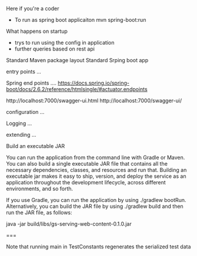 Here if you're a coder

* To run as spring boot applicaiton mvn spring-boot:run

What happens on startup
* trys to run using the config in application 
* further queries based on rest api


Standard Maven package layout
Standard Srping boot app

entry points ...


Spring end points ....
https://docs.spring.io/spring-boot/docs/2.6.2/reference/htmlsingle/#actuator.endpoints

http://localhost:7000/swagger-ui.html
http://localhost:7000/swagger-ui/

configuration ...

Logging ...

extending ...   




Build an executable JAR

You can run the application from the command line with Gradle or Maven. You can also build a single executable JAR file that contains all the necessary dependencies, classes, and resources and run that. Building an executable jar makes it easy to ship, version, and deploy the service as an application throughout the development lifecycle, across different environments, and so forth.

If you use Gradle, you can run the application by using ./gradlew bootRun. Alternatively, you can build the JAR file by using ./gradlew build and then run the JAR file, as follows:

java -jar build/libs/gs-serving-web-content-0.1.0.jar


===

Note that running main in TestConstants regenerates the serialized test data

